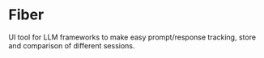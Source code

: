 # Fiber

UI tool for LLM frameworks to make easy prompt/response tracking, store and comparison of different sessions.
